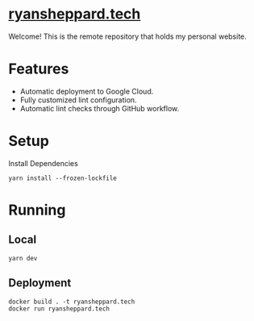 # [ryansheppard.tech](https://ryansheppard.tech)

Welcome! This is the remote repository that holds my personal website.

# Features

- Automatic deployment to Google Cloud.
- Fully customized lint configuration.
- Automatic lint checks through GitHub workflow.

# Setup

Install Dependencies

```
yarn install --frozen-lockfile
```

# Running

## Local

```
yarn dev
```

## Deployment

```
docker build . -t ryansheppard.tech
docker run ryansheppard.tech
```

